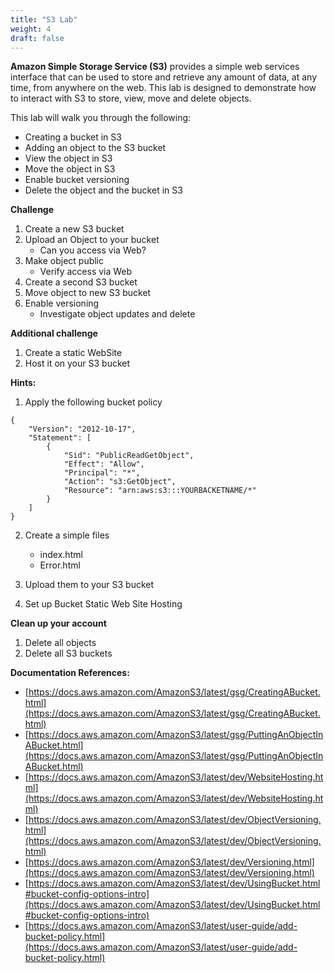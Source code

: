 ```yaml
---
title: "S3 Lab"
weight: 4
draft: false
---
```


**Amazon Simple Storage Service (S3)** provides a simple web services
interface that can be used to store and retrieve any amount of data, at
any time, from anywhere on the web. This lab is designed to demonstrate
how to interact with S3 to store, view, move and delete objects.

This lab will walk you through the following:

-   Creating a bucket in S3
-   Adding an object to the S3 bucket
-   View the object in S3
-   Move the object in S3
-   Enable bucket versioning
-   Delete the object and the bucket in S3


**Challenge**

1. Create a new S3 bucket
2. Upload an Object to your bucket
	* Can you access via Web?
3. Make object public
	* Verify access via Web
4. Create a second S3 bucket
5. Move object to new S3 bucket
6. Enable versioning
	* Investigate object updates and delete

**Additional challenge**

1. Create a static WebSite 
2. Host it on your S3 bucket

**Hints:**

1. Apply the following bucket policy

```
{
    "Version": "2012-10-17",
    "Statement": [
        {
            "Sid": "PublicReadGetObject",
            "Effect": "Allow",
            "Principal": "*",
            "Action": "s3:GetObject",
            "Resource": "arn:aws:s3:::YOURBACKETNAME/*"
        }
    ]
}
```

2.	Create a simple files
	* index.html
	* Error.html

3. Upload them to your S3 bucket
4. Set up Bucket Static Web Site Hosting

**Clean up your account**

1. Delete all objects
2. Delete all S3 buckets	

**Documentation References:**

* [https://docs.aws.amazon.com/AmazonS3/latest/gsg/CreatingABucket.html](https://docs.aws.amazon.com/AmazonS3/latest/gsg/CreatingABucket.html)
* [https://docs.aws.amazon.com/AmazonS3/latest/gsg/PuttingAnObjectInABucket.html](https://docs.aws.amazon.com/AmazonS3/latest/gsg/PuttingAnObjectInABucket.html)
* [https://docs.aws.amazon.com/AmazonS3/latest/dev/WebsiteHosting.html](https://docs.aws.amazon.com/AmazonS3/latest/dev/WebsiteHosting.html)
* [https://docs.aws.amazon.com/AmazonS3/latest/dev/ObjectVersioning.html](https://docs.aws.amazon.com/AmazonS3/latest/dev/ObjectVersioning.html)
* [https://docs.aws.amazon.com/AmazonS3/latest/dev/Versioning.html](https://docs.aws.amazon.com/AmazonS3/latest/dev/Versioning.html)
* [https://docs.aws.amazon.com/AmazonS3/latest/dev/UsingBucket.html#bucket-config-options-intro](https://docs.aws.amazon.com/AmazonS3/latest/dev/UsingBucket.html#bucket-config-options-intro)
* [https://docs.aws.amazon.com/AmazonS3/latest/user-guide/add-bucket-policy.html](https://docs.aws.amazon.com/AmazonS3/latest/user-guide/add-bucket-policy.html)
